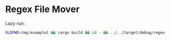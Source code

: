 # Regex File Mover

Lazy run:

```sh
OLDPWD=tmp/example1 && cargo build && cd - && ../../target/debug/regex-file-mover && cd - > /dev/null
```
